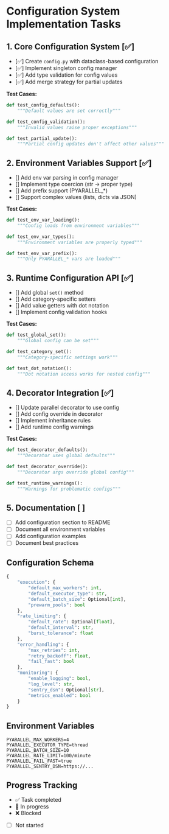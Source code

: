 # Configuration System Implementation Tasks

## 1. Core Configuration System [✅]
- [✅] Create `config.py` with dataclass-based configuration
- [✅] Implement singleton config manager
- [✅] Add type validation for config values
- [✅] Add merge strategy for partial updates

**Test Cases:**
```python
def test_config_defaults():
    """Default values are set correctly"""

def test_config_validation():
    """Invalid values raise proper exceptions"""

def test_partial_update():
    """Partial config updates don't affect other values"""
```

## 2. Environment Variables Support [✅]
- [] Add env var parsing in config manager
- [] Implement type coercion (str -> proper type)
- [] Add prefix support (PYARALLEL_*)
- [] Support complex values (lists, dicts via JSON)

**Test Cases:**
```python
def test_env_var_loading():
    """Config loads from environment variables"""

def test_env_var_types():
    """Environment variables are properly typed"""

def test_env_var_prefix():
    """Only PYARALLEL_* vars are loaded"""
```

## 3. Runtime Configuration API [✅]
- [] Add global `set()` method
- [] Add category-specific setters
- [] Add value getters with dot notation
- [] Implement config validation hooks

**Test Cases:**
```python
def test_global_set():
    """Global config can be set"""

def test_category_set():
    """Category-specific settings work"""

def test_dot_notation():
    """Dot notation access works for nested config"""
```

## 4. Decorator Integration [✅]
- [] Update parallel decorator to use config
- [] Add config override in decorator
- [] Implement inheritance rules
- [] Add runtime config warnings

**Test Cases:**
```python
def test_decorator_defaults():
    """Decorator uses global defaults"""

def test_decorator_override():
    """Decorator args override global config"""

def test_runtime_warnings():
    """Warnings for problematic configs"""
```

## 5. Documentation [ ]
- [ ] Add configuration section to README
- [ ] Document all environment variables
- [ ] Add configuration examples
- [ ] Document best practices

## Configuration Schema
```python
{
    "execution": {
        "default_max_workers": int,
        "default_executor_type": str,
        "default_batch_size": Optional[int],
        "prewarm_pools": bool
    },
    "rate_limiting": {
        "default_rate": Optional[float],
        "default_interval": str,
        "burst_tolerance": float
    },
    "error_handling": {
        "max_retries": int,
        "retry_backoff": float,
        "fail_fast": bool
    },
    "monitoring": {
        "enable_logging": bool,
        "log_level": str,
        "sentry_dsn": Optional[str],
        "metrics_enabled": bool
    }
}
```

## Environment Variables
```
PYARALLEL_MAX_WORKERS=4
PYARALLEL_EXECUTOR_TYPE=thread
PYARALLEL_BATCH_SIZE=10
PYARALLEL_RATE_LIMIT=100/minute
PYARALLEL_FAIL_FAST=true
PYARALLEL_SENTRY_DSN=https://...
```

## Progress Tracking
- ✅ Task completed
- 🚧 In progress
- ❌ Blocked
- [ ] Not started
